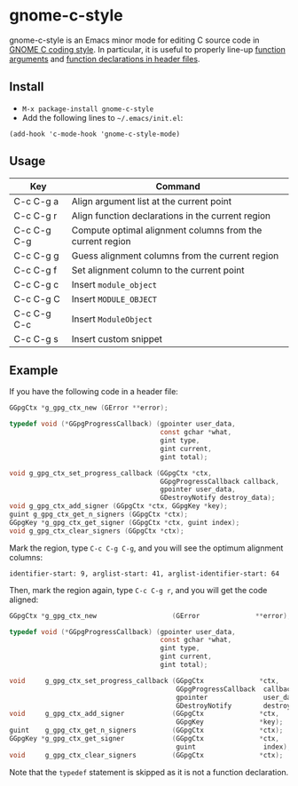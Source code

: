 gnome-c-style
======

gnome-c-style is an Emacs minor mode for editing C source code in [GNOME C coding style](https://developer.gnome.org/programming-guidelines/stable/c-coding-style.html.en).
In particular, it is useful to properly line-up [function arguments](https://developer.gnome.org/programming-guidelines/stable/c-coding-style.html.en#functions) and
[function declarations in header files](https://developer.gnome.org/programming-guidelines/stable/c-coding-style.html.en#header-files).

Install
------

* `M-x package-install gnome-c-style`
* Add the following lines to `~/.emacs/init.el`:

```
(add-hook 'c-mode-hook 'gnome-c-style-mode)
```

Usage
------

| Key         | Command                                                   |
--------------|-----------------------------------------------------------|
| C-c C-g a   | Align argument list at the current point                  |
| C-c C-g r   | Align function declarations in the current region         |
| C-c C-g C-g | Compute optimal alignment columns from the current region |
| C-c C-g g   | Guess alignment columns from the current region           |
| C-c C-g f   | Set alignment column to the current point                 |
| C-c C-g c   | Insert `module_object`                                    |
| C-c C-g C   | Insert `MODULE_OBJECT`                                    |
| C-c C-g C-c | Insert `ModuleObject`                                     |
| C-c C-g s   | Insert custom snippet                                     |

Example
------

If you have the following code in a header file:
```c
GGpgCtx *g_gpg_ctx_new (GError **error);

typedef void (*GGpgProgressCallback) (gpointer user_data,
                                      const gchar *what,
                                      gint type,
                                      gint current,
                                      gint total);

void g_gpg_ctx_set_progress_callback (GGpgCtx *ctx,
                                      GGpgProgressCallback callback,
                                      gpointer user_data,
                                      GDestroyNotify destroy_data);
void g_gpg_ctx_add_signer (GGpgCtx *ctx, GGpgKey *key);
guint g_gpg_ctx_get_n_signers (GGpgCtx *ctx);
GGpgKey *g_gpg_ctx_get_signer (GGpgCtx *ctx, guint index);
void g_gpg_ctx_clear_signers (GGpgCtx *ctx);
```

Mark the region, type `C-c C-g C-g`, and you will see the optimum
alignment columns:

```
identifier-start: 9, arglist-start: 41, arglist-identifier-start: 64
```

Then, mark the region again, type `C-c C-g r`, and you will get the
code aligned:

```c
GGpgCtx *g_gpg_ctx_new                   (GError              **error);

typedef void (*GGpgProgressCallback) (gpointer user_data,
                                      const gchar *what,
                                      gint type,
                                      gint current,
                                      gint total);

void     g_gpg_ctx_set_progress_callback (GGpgCtx              *ctx,
                                          GGpgProgressCallback  callback,
                                          gpointer              user_data,
                                          GDestroyNotify        destroy_data);
void     g_gpg_ctx_add_signer            (GGpgCtx              *ctx,
                                          GGpgKey              *key);
guint    g_gpg_ctx_get_n_signers         (GGpgCtx              *ctx);
GGpgKey *g_gpg_ctx_get_signer            (GGpgCtx              *ctx,
                                          guint                 index);
void     g_gpg_ctx_clear_signers         (GGpgCtx              *ctx);
```

Note that the `typedef` statement is skipped as it is not a function
declaration.
